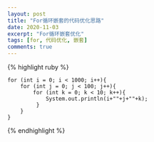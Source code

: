 ```yaml
---
layout: post
title: "For循环嵌套的代码优化思路"
date: 2020-11-03
excerpt: "For循环嵌套优化"
tags: [for, 代码优化, 嵌套]
comments: true
---
```


{% highlight ruby %}
```
for (int i = 0; i < 1000; i++){
    for (int j = 0; j < 100; j++){
        for (int k = 0; k < 10; k++){
            System.out.println(i+""+j+""+k);
         }
    }
}
```
{% endhighlight %}
